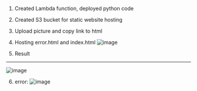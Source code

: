 1. Created Lambda function, deployed python code

2. Created S3 bucket for static website hosting
3. Upload picture and copy link to html
4. Hosting error.html and index.html
![image](https://user-images.githubusercontent.com/61839115/140761904-d7525dec-117b-44be-a4fa-671d654a32ea.png)
5. Result
-----------
![image](https://user-images.githubusercontent.com/61839115/140762016-310c3af8-3fa6-474d-9ec7-57d35aa03c21.png)

6. error:
![image](https://user-images.githubusercontent.com/61839115/140762188-00a888d4-e37a-4309-b1a4-8495998f636a.png)
